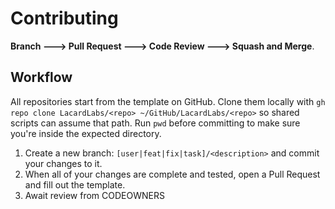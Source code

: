 # Contributing

**Branch ---> Pull Request ---> Code Review ---> Squash and Merge**.

## Workflow
All repositories start from the template on GitHub.
Clone them locally with `gh repo clone LacardLabs/<repo> ~/GitHub/LacardLabs/<repo>` so shared scripts can assume that path.
Run `pwd` before committing to make sure you're inside the expected directory.

1) Create a new branch: `[user|feat|fix|task]/<description>` and commit your changes to it.
2) When all of your changes are complete and tested, open a Pull Request and fill out the template.
3) Await review from CODEOWNERS
